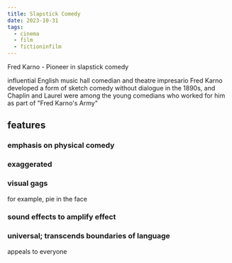 ```yaml
---
title: Slapstick Comedy
date: 2023-10-31
tags:
  - cinema
  - film
  - fictioninfilm
---
```

Fred Karno - Pioneer in slapstick comedy 

influential English music hall comedian and theatre impresario Fred Karno developed a form of sketch comedy without dialogue in the 1890s, and Chaplin and Laurel were among the young comedians who worked for him as part of "Fred Karno's Army"
## features
### emphasis on physical comedy
### exaggerated
### visual gags
for example, pie in the face
### sound effects to amplify effect
### universal; transcends boundaries of language
appeals to everyone
